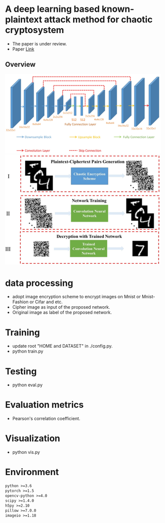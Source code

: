 
# A deep learning based known-plaintext attack method for chaotic cryptosystem
* The paper is under review.
* Paper [Link](https://arxiv.org/pdf/2103.05242.pdf)
## Overview
![avatar](./image/overview.jpg)
![avatar](./image/image1.jpg)

# data processing
* adopt image encryption scheme to encrypt images on Mnist or Mnist-Fashion or Cifar and etc.
* Cipher image as input of the proposed network.
* Original image as label of the proposed network. 

# Training
* update root "HOME and DATASET" in ./config.py.
* python train.py

# Testing
* python eval.py

# Evaluation metrics
* Pearson's correlation coefficient.

# Visualization
* python vis.py

# Environment
	python >=3.6 
	pytorch >=1.5
	opencv-python >=4.0
	scipy >=1.4.0
	h5py >=2.10
	pillow >=7.0.0
	imageio >=1.18


